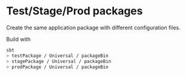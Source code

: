 # Test/Stage/Prod packages

Create the same application package with different configuration files.

Build with

```bash
sbt
> testPackage / Universal / packageBin
> stagePackage / Universal / packageBin
> prodPackage / Universal / packageBin
```
